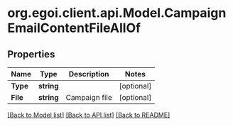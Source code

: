 
# org.egoi.client.api.Model.CampaignEmailContentFileAllOf

## Properties

Name | Type | Description | Notes
------------ | ------------- | ------------- | -------------
**Type** | **string** |  | [optional] 
**File** | **string** | Campaign file | [optional] 

[[Back to Model list]](../README.md#documentation-for-models)
[[Back to API list]](../README.md#documentation-for-api-endpoints)
[[Back to README]](../README.md)

